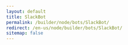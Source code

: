 ```yaml
---
layout: default
title: SlackBot
permalink: /builder/node/bots/SlackBot/
redirect: /en-us/node/builder/bots/SlackBot/
sitemap: false
---
```

